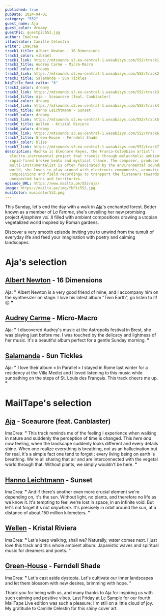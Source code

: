 ```yaml
---
published: true
pubDate: 2024-04-01
category: "552"
guest_name: Aja
guest_color: dreamy
guestPic: guestpic552.jpg
author: ImaCrea
illustrator: Camille Célestin
writer: ImaCrea
track1_title: Albert Newton - 16 Dimensions
track1_color: vibrant
track1_link: https://mtsounds.s3.eu-central-1.wasabisys.com/552/track1.mp3
track2_title: Audrey Carme - Micro-Macro
track2_color: dreamy
track2_link: https://mtsounds.s3.eu-central-1.wasabisys.com/552/track2.mp3
track3_title: Salamanda - Sun Tickles
bigTitle_font_ratio: "6"
track3_color: dreamy
track3_link: https://mtsounds.s3.eu-central-1.wasabisys.com/552/track3.mp3
track4_title: Aja - Sceaurore (feat. Canblaster)
track4_color: dreamy
track4_link: https://mtsounds.s3.eu-central-1.wasabisys.com/552/track4.mp3
track5_title: Hanno Leichtmann - Sunset
track5_color: dreamy
track5_link: https://mtsounds.s3.eu-central-1.wasabisys.com/552/track5.mp3
track6_title: Wellen - Kristal Riviera
track6_color: dreamy
track6_link: https://mtsounds.s3.eu-central-1.wasabisys.com/552/track6.mp3
track7_title: Green-House - Ferndell Shade
track7_color: bliss
track7_link: https://mtsounds.s3.eu-central-1.wasabisys.com/552/track7.mp3
description: Machka is Eleonore Reyes, the Franco-Colombian artist’s
  electro-instrumental project that travels through melancholic ambient,
  rapid-fired broken beats and mystical trance. The composer, producer, and
  multi-instrumentalist is often fascinated by the environmental sounds of our
  world, she loves to play around with electronic components, acoustic
  compositions and field recordings to transport the listeners towards
  unexpected turns and territories.
episode_URL: https://www.mailta.pe/552/aja/
image: https://mailta.pe/img/fbPic552.jpg
musiColor: musicolor552.png
---
```

This Sunday, let's end the day with a walk in [Aja](https://ajasphere.bandcamp.com/)'s enchanted forest. Better known as a member of *La Femme*, she's unveiling her new promising project *Ajasphère vol. II* filled with ambient compositions drawing a utopian vegetalized world inspired by Roman gardens.

Discover a very smooth episode inviting you to unwind from the tumult of everyday life and feed your imagination with poetry and calming landscapes.

# Aja's selection

## [Albert Newton](https://albertnewton.bandcamp.com/album/twin-earth) - 16 Dimensions

Aja: **"** Albert Newton is a very good friend of mine, and I accompany him on the synthesizer on stage. I love his latest album "Twin Earth", go listen to it! 😉 **"**

## [Audrey Carme](https://audreycarmes.bandcamp.com/album/quelque-chose-sest-dissip) - Micro-Macro

Aja: **"** I discovered Audrey's music at the Astropolis festival in Brest, she was playing just before me. I was touched by the delicacy and lightness of her music. It's a beautiful album perfect for a gentle Sunday morning. **"**

## [Salamanda](https://8salamanda8.bandcamp.com/album/in-parallel) - Sun Tickles

Aja: **"** I love their album « In Parallel » I stayed in Rome last winter for a residency at the Villa Medici and I loved listening to this music while sunbathing on the steps of St. Louis des Français. This track cheers me up. **"**

# MailTape's selection

## [Aja](https://ajasphere.bandcamp.com/) - Sceaurore (feat. Canblaster)

ImaCrea: **"** This track reminds me of the feeling I experience when walking in nature and suddenly the perception of time is changed. This *here and now* feeling, when the landscape suddenly looks different and every details shine. When one realize everything is breathing, not as an hallucination but for real, it's a simple fact one tend to forget : every living being on earth is breathing. We're all sharing that air and are interconnected with the vegetal world through that. Without plants, we simply wouldn't be here. **"**

## [Hanno Leichtmann](https://discrepant.bandcamp.com/album/outerlands) - Sunset

ImaCrea: **"** And if there's another even more crucial element we're depending on, it's the sun. Without light, no plants, and therefore no life as we know it. It's tempting to feel we're lost in space, in an infinite void. But let's not forget it's not *anywhere*. It's precisely in orbit around the sun, at a distance of about 150 million kilometers.
 **"**

## [Wellen](https://voyagefutur.bandcamp.com/album/wellen) - Kristal Riviera

ImaCrea: **"** Let's keep walking, shall we? Naturally, water comes next. I just love this track and this whole ambient album. Japanistic waves and spiritual music for dreamers and poets. **"**

## [Green-House](https://green-house.bandcamp.com/) - Ferndell Shade

ImaCrea: **"** Let's cast aside dystopia. Let's cultivate our inner landscapes and let them blossom with new desires, brimming with hope. **"**

Thank you for being with us, and many thanks to Aja for inspiring us with such calming and positive vibes. Last Friday at Le Sample for our fourth MailTape Live edition was such a pleasure; I'm still on a little cloud of joy. My gratitude to Camille Célestin for this shiny cover art.

